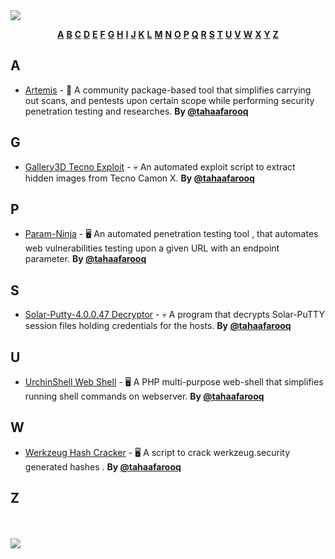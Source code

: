 <link rel="stylesheet" type="text/css" href="./css/style.css">

<img src="https://i.imgur.com/gpDtpvq.jpeg" class="banner">

<br>

<!-- Description here -->

<p align="center" class="nav-menu">
  <a href="#A"><strong>A</strong></a>
  <a href="#B"><strong>B</strong></a>
  <a href="#C"><strong>C</strong></a>
  <a href="#D"><strong>D</strong></a>
  <a href="#E"><strong>E</strong></a>
  <a href="#F"><strong>F</strong></a>
  <a href="#G"><strong>G</strong></a>
  <a href="#H"><strong>H</strong></a>
  <a href="#I"><strong>I</strong></a>
  <a href="#J"><strong>J</strong></a>
  <a href="#K"><strong>K</strong></a>
  <a href="#L"><strong>L</strong></a>
  <a href="#M"><strong>M</strong></a>
  <a href="#N"><strong>N</strong></a>
  <a href="#O"><strong>O</strong></a>
  <a href="#P"><strong>P</strong></a>
  <a href="#Q"><strong>Q</strong></a>
  <a href="#R"><strong>R</strong></a>
  <a href="#S"><strong>S</strong></a>
  <a href="#T"><strong>T</strong></a>
  <a href="#U"><strong>U</strong></a>
  <a href="#V"><strong>V</strong></a>
  <a href="#W"><strong>W</strong></a>
  <a href="#X"><strong>X</strong></a>
  <a href="#Y"><strong>Y</strong></a>
  <a href="#Z"><strong>Z</strong></a>
</p>

## <a name="A"> </a>A
- [Artemis](https://github.com/tahaafarooq/Artemis) - 🐍 A community package-based tool that simplifies carrying out scans, and pentests upon certain scope while performing security penetration testing and researches. **By [@tahaafarooq](https://github.com/tahaafarooq)**
<!-- - [Repo name](https://github.com/repo) - "Emoji" "Description" **By [@handle](https://github.com/handle)** -->

## <a name="G"> </a>G
- [Gallery3D Tecno Exploit](https://github.com/tahaafarooq/gallery3d-tecno-exploit) - 💀 An automated exploit script to extract hidden images from Tecno Camon X. **By [@tahaafarooq](https://github.com/tahaafarooq)** 

## <a name="P"> </a>P
- [Param-Ninja](https://github.com/urchinsec/param-ninja) - 🖥️ An automated penetration testing tool , that automates web vulnerabilities testing upon a given URL with an endpoint parameter. **By [@tahaafarooq](https://github.com/tahaafarooq)**

## <a name="S"> </a>S
- [Solar-Putty-4.0.0.47 Decryptor](https://github.com/tahaafarooq/Solar-Putty-4.0.0.47-decryptor) - 💀 A program that decrypts Solar-PuTTY session files holding credentials for the hosts. **By [@tahaafarooq](https://github.com/tahaafarooq)**

## <a name="U"> </a>U
- [UrchinShell Web Shell](https://github.com/urchinsec/urchinshell) - 🖥️ A PHP multi-purpose web-shell that simplifies running shell commands on webserver. **By [@tahaafarooq](https://github.com/urchinsec)**

## <a name="W"> </a>W
- [Werkzeug Hash Cracker](https://github.com/tahaafarooq/werkzeug-hash-cracker) - 🖥️ A script to crack werkzeug.security generated hashes . **By [@tahaafarooq](https://github.com/tahaafarooq)**

## <a name="Z"> </a>Z

<!-- - [Repo name](https://github.com/repo) - "Emoji" "Description" **By [@handle](https://github.com/handle)** -->

<br>
<br>

<img src="https://i.imgur.com/Sc92VRC.jpeg" class="banner">
